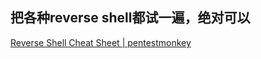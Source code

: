 ## 把各种reverse shell都试一遍，绝对可以
[Reverse Shell Cheat Sheet | pentestmonkey](https://pentestmonkey.net/cheat-sheet/shells/reverse-shell-cheat-sheet)
